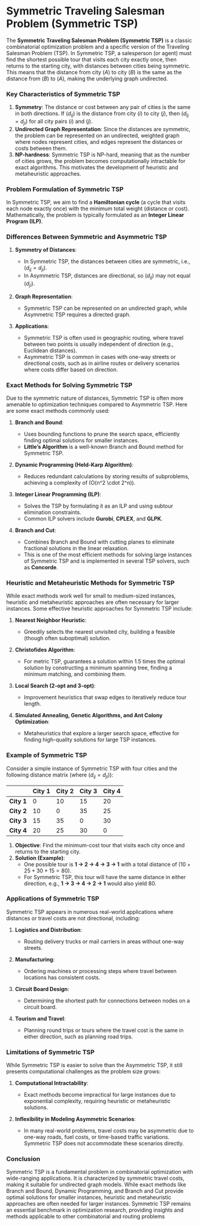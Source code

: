 # Symmetric Traveling Salesman Problem (Symmetric TSP)

The **Symmetric Traveling Salesman Problem (Symmetric TSP)** is a classic combinatorial optimization problem and a specific version of the Traveling Salesman Problem (TSP). In Symmetric TSP, a salesperson (or agent) must find the shortest possible tour that visits each city exactly once, then returns to the starting city, with distances between cities being symmetric. This means that the distance from city $( A )$ to city $( B )$ is the same as the distance from $( B )$ to $( A )$, making the underlying graph undirected.

### Key Characteristics of Symmetric TSP
1. **Symmetry**: The distance or cost between any pair of cities is the same in both directions. If $(d_{ij})$ is the distance from city $(i)$ to city $(j)$, then $(d_{ij} = d_{ji})$ for all city pairs $(i)$ and $(j)$.
2. **Undirected Graph Representation**: Since the distances are symmetric, the problem can be represented on an undirected, weighted graph where nodes represent cities, and edges represent the distances or costs between them.
3. **NP-hardness**: Symmetric TSP is NP-hard, meaning that as the number of cities grows, the problem becomes computationally intractable for exact algorithms. This motivates the development of heuristic and metaheuristic approaches.

### Problem Formulation of Symmetric TSP
In Symmetric TSP, we aim to find a **Hamiltonian cycle** (a cycle that visits each node exactly once) with the minimum total weight (distance or cost). Mathematically, the problem is typically formulated as an **Integer Linear Program (ILP)**.

### Differences Between Symmetric and Asymmetric TSP
1. **Symmetry of Distances**:
   - In Symmetric TSP, the distances between cities are symmetric, i.e., $(d_{ij} = d_{ji})$.
   - In Asymmetric TSP, distances are directional, so $(d_{ij})$ may not equal $(d_{ji})$.

2. **Graph Representation**:
   - Symmetric TSP can be represented on an undirected graph, while Asymmetric TSP requires a directed graph.

3. **Applications**:
   - Symmetric TSP is often used in geographic routing, where travel between two points is usually independent of direction (e.g., Euclidean distances).
   - Asymmetric TSP is common in cases with one-way streets or directional costs, such as in airline routes or delivery scenarios where costs differ based on direction.

### Exact Methods for Solving Symmetric TSP
Due to the symmetric nature of distances, Symmetric TSP is often more amenable to optimization techniques compared to Asymmetric TSP. Here are some exact methods commonly used:

1. **Branch and Bound**:
   - Uses bounding functions to prune the search space, efficiently finding optimal solutions for smaller instances.
   - **Little’s Algorithm** is a well-known Branch and Bound method for Symmetric TSP.

2. **Dynamic Programming (Held-Karp Algorithm)**:
   - Reduces redundant calculations by storing results of subproblems, achieving a complexity of \(O(n^2 \cdot 2^n)\).

3. **Integer Linear Programming (ILP)**:
   - Solves the TSP by formulating it as an ILP and using subtour elimination constraints.
   - Common ILP solvers include **Gurobi**, **CPLEX**, and **GLPK**.

4. **Branch and Cut**:
   - Combines Branch and Bound with cutting planes to eliminate fractional solutions in the linear relaxation.
   - This is one of the most efficient methods for solving large instances of Symmetric TSP and is implemented in several TSP solvers, such as **Concorde**.

### Heuristic and Metaheuristic Methods for Symmetric TSP
While exact methods work well for small to medium-sized instances, heuristic and metaheuristic approaches are often necessary for larger instances. Some effective heuristic approaches for Symmetric TSP include:

1. **Nearest Neighbor Heuristic**:
   - Greedily selects the nearest unvisited city, building a feasible (though often suboptimal) solution.

2. **Christofides Algorithm**:
   - For metric TSP, guarantees a solution within 1.5 times the optimal solution by constructing a minimum spanning tree, finding a minimum matching, and combining them.

3. **Local Search (2-opt and 3-opt)**:
   - Improvement heuristics that swap edges to iteratively reduce tour length.

4. **Simulated Annealing, Genetic Algorithms, and Ant Colony Optimization**:
   - Metaheuristics that explore a larger search space, effective for finding high-quality solutions for large TSP instances.

### Example of Symmetric TSP
Consider a simple instance of Symmetric TSP with four cities and the following distance matrix (where $(d_{ij} = d_{ji})$):

|       | City 1 | City 2 | City 3 | City 4 |
|-------|--------|--------|--------|--------|
| **City 1** | 0      | 10     | 15     | 20     |
| **City 2** | 10     | 0      | 35     | 25     |
| **City 3** | 15     | 35     | 0      | 30     |
| **City 4** | 20     | 25     | 30     | 0      |

1. **Objective**: Find the minimum-cost tour that visits each city once and returns to the starting city.
2. **Solution (Example)**:
   - One possible tour is **1 → 2 → 4 → 3 → 1** with a total distance of $(10 + 25 + 30 + 15 = 80)$.
   - For Symmetric TSP, this tour will have the same distance in either direction, e.g., **1 → 3 → 4 → 2 → 1** would also yield $80$.

### Applications of Symmetric TSP
Symmetric TSP appears in numerous real-world applications where distances or travel costs are not directional, including:

1. **Logistics and Distribution**:
   - Routing delivery trucks or mail carriers in areas without one-way streets.
   
2. **Manufacturing**:
   - Ordering machines or processing steps where travel between locations has consistent costs.
   
3. **Circuit Board Design**:
   - Determining the shortest path for connections between nodes on a circuit board.

4. **Tourism and Travel**:
   - Planning round trips or tours where the travel cost is the same in either direction, such as planning road trips.

### Limitations of Symmetric TSP
While Symmetric TSP is easier to solve than the Asymmetric TSP, it still presents computational challenges as the problem size grows:

1. **Computational Intractability**:
   - Exact methods become impractical for large instances due to exponential complexity, requiring heuristic or metaheuristic solutions.

2. **Inflexibility in Modeling Asymmetric Scenarios**:
   - In many real-world problems, travel costs may be asymmetric due to one-way roads, fuel costs, or time-based traffic variations. Symmetric TSP does not accommodate these scenarios directly.

### Conclusion
Symmetric TSP is a fundamental problem in combinatorial optimization with wide-ranging applications. It is characterized by symmetric travel costs, making it suitable for undirected graph models. While exact methods like Branch and Bound, Dynamic Programming, and Branch and Cut provide optimal solutions for smaller instances, heuristic and metaheuristic approaches are often needed for larger instances. Symmetric TSP remains an essential benchmark in optimization research, providing insights and methods applicable to other combinatorial and routing problems
